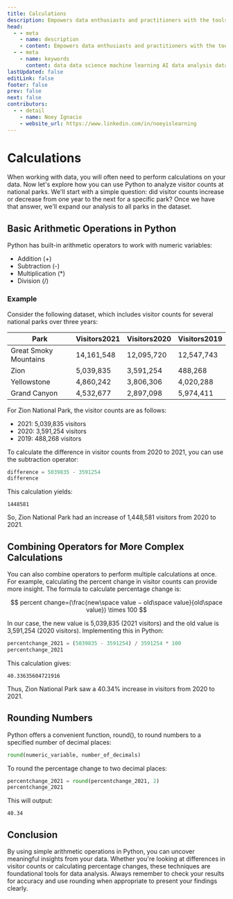 ```yaml
---
title: Calculations
description: Empowers data enthusiasts and practitioners with the tools and knowledge to unlock the potential of data.
head:
  - - meta
    - name: description
    - content: Empowers data enthusiasts and practitioners with the tools and knowledge to unlock the potential of data.
  - - meta
    - name: keywords
      content: data data science machine learning AI data analysis data-driven data enthusiasts data practitioners
lastUpdated: false
editLink: false
footer: false
prev: false
next: false
contributors:
  - - detail
    - name: Noey Ignacio
    - website_url: https://www.linkedin.com/in/noeyislearning
---
```


# Calculations

When working with data, you will often need to perform calculations on your data. Now let's explore how you can use Python to analyze visitor counts at national parks. We'll start with a simple question: did visitor counts increase or decrease from one year to the next for a specific park? Once we have that answer, we'll expand our analysis to all parks in the dataset.

## Basic Arithmetic Operations in Python

Python has built-in arithmetic operators to work with numeric variables:

- Addition (+)
- Subtraction (-)
- Multiplication (\*)
- Division (/)

### Example

Consider the following dataset, which includes visitor counts for several national parks over three years:

| Park                  | Visitors2021 | Visitors2020 | Visitors2019 |
| --------------------- | ------------ | ------------ | ------------ |
| Great Smoky Mountains | 14,161,548   | 12,095,720   | 12,547,743   |
| Zion                  | 5,039,835    | 3,591,254    | 488,268      |
| Yellowstone           | 4,860,242    | 3,806,306    | 4,020,288    |
| Grand Canyon          | 4,532,677    | 2,897,098    | 5,974,411    |

For Zion National Park, the visitor counts are as follows:

- 2021: 5,039,835 visitors
- 2020: 3,591,254 visitors
- 2019: 488,268 visitors

To calculate the difference in visitor counts from 2020 to 2021, you can use the subtraction operator:

```python
difference = 5039835 - 3591254
difference
```

This calculation yields:

```plaintext
1448581
```

So, Zion National Park had an increase of 1,448,581 visitors from 2020 to 2021.

## Combining Operators for More Complex Calculations

You can also combine operators to perform multiple calculations at once. For example, calculating the percent change in visitor counts can provide more insight. The formula to calculate percentage change is:

<MathExampleCard>

$$ percent change=(\frac{new\space value − old\space value​}{old\space value}) \times 100 $$

</MathExampleCard>

In our case, the new value is 5,039,835 (2021 visitors) and the old value is 3,591,254 (2020 visitors). Implementing this in Python:

```python
percentchange_2021 = (5039835 - 3591254) / 3591254 * 100
percentchange_2021
```

This calculation gives:

```plaintext
40.33635604721916
```

Thus, Zion National Park saw a 40.34% increase in visitors from 2020 to 2021.

## Rounding Numbers

Python offers a convenient function, round(), to round numbers to a specified number of decimal places:

```python
round(numeric_variable, number_of_decimals)
```

To round the percentage change to two decimal places:

```python
percentchange_2021 = round(percentchange_2021, 2)
percentchange_2021
```

This will output:

```plaintext
40.34
```

## Conclusion

By using simple arithmetic operations in Python, you can uncover meaningful insights from your data. Whether you're looking at differences in visitor counts or calculating percentage changes, these techniques are foundational tools for data analysis. Always remember to check your results for accuracy and use rounding when appropriate to present your findings clearly.

